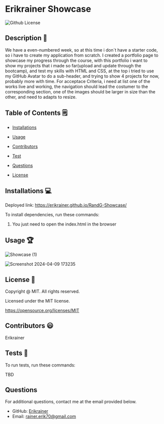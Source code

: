 # Erikrainer Showcase
  ![Github License](https://img.shields.io/badge/License-MIT-yellow.svg)


## Description 📝

We have a even-numbered week, so at this time i don`t have a starter code, so i have to create my application from scratch. I created a portfolio page to showcase my progress through the course, with this portfolio i want to show my projects that i made so far(upload and update through the bootcamp), and test my skills with HTML and CSS, at the top i tried to use my GitHub Avatar to do a sub-header, and trying to show 4 projects for now, probably more with time. For acceptace Criteria, i need at list one of the works live and working, the navigation should lead the costumer to the corresponding section, one of the images should be larger in size than the other, and need to adapts to resize.

## Table of Contents 🗒

* [Installations](#installations-💻)

* [Usage](#usage-🏆)

* [Contributors](#contributors-😃)

* [Test](#tests-🧪)

* [Questions](#questions)

* [License](#license-📛)

## Installations  💻

Deployed link: https://erikrainer.github.io/RandG-Showcase/

To install dependencies, run these commands:

1. You just need to open the index.html in the browser

## Usage 🏆

![Showcase (1)](https://github.com/Erikrainer/erikrainer-showcase/assets/160955635/e4bcdd9e-9fa1-4669-abb4-550977b3aa42)


![Screenshot 2024-04-09 173235](https://github.com/Erikrainer/erikrainer-showcase/assets/160955635/7c2e705e-c9dc-4035-af54-16ac1dfa2926)

## License 📛 

  Copyright @ MIT. All rights reserved.

  Licensed under the MIT license.

  https://opensource.org/licenses/MIT

## Contributors 😃

Erikrainer

## Tests 🧪

To run tests, run these commands:

TBD

## Questions

For additional questions, contact me at the email provided below. 

- GitHub: [Erikrainer](https://github.com/Erikrainer/)
- Email:  rainer.erik70@gmail.com
